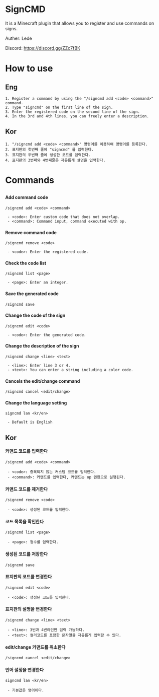 # SignCMD

It is a Minecraft plugin that allows you to register and use commands on signs.

Auther: Lede

Discord: https://discord.gg/ZZc7fBK

# How to use

## Eng
```
1. Register a command by using the "/signcmd add <code> <command>" command.
2. Type "signcmd" on the first line of the sign.
3. Enter the registered code on the second line of the sign.
4. In the 3rd and 4th lines, you can freely enter a description.
```

## Kor
```
1. "/signcmd add <code> <command>" 명령어를 이용하여 명령어를 등록한다.
2. 표지판의 첫번째 줄에 "signcmd" 를 입력한다.
3. 표지판의 두번째 줄에 생성한 코드를 입력한다.
4. 표지판의 3번째와 4번째줄은 자유롭게 설명을 입력한다.
```

# Commands

##

#### Add command code
```
/signcmd add <code> <command>

 - <code>: Enter custom code that does not overlap.
 - <command>: Command input, command executed with op.
```

#### Remove command code
```
/signcmd remove <code>

 - <code>: Enter the registered code.
```

#### Check the code list
```
/signcmd list <page>

 - <page>: Enter an integer.
```

#### Save the generated code
```
/signcmd save
```

#### Change the code of the sign
```
/signcmd edit <code>

 - <code>: Enter the generated code.
```

#### Change the description of the sign
```
/signcmd change <line> <text>

 - <line>: Enter line 3 or 4.
 - <text>: You can enter a string including a color code.
```

#### Cancels the edit/change command
```
/signcmd cancel <edit/change>
```

#### Change the language setting
```
signcmd lan <kr/en>

 - Default is English
```

## Kor

#### 커맨드 코드를 입력한다
```
/signcmd add <code> <command>

 - <code>: 중복되지 않는 커스텀 코드를 입력한다.
 - <command>: 커맨드를 입력한다, 커맨드는 op 권한으로 실행된다.
```

#### 커맨드 코드를 제거한다
```
/signcmd remove <code>

 - <code>: 생성된 코드를 입력한다.
```

#### 코드 목록을 확인한다
```
/signcmd list <page>

 - <page>: 정수를 입력한다.
```

#### 생성된 코드를 저장한다
```
/signcmd save
```

#### 표지판의 코드를 변경한다
```
/signcmd edit <code>

 - <code>: 생성된 코드를 입력한다.
```

#### 표지판의 설명을 변경한다
```
/signcmd change <line> <text>

 - <line>: 3번과 4번라인만 입력 가능하다.
 - <text>: 컬러코드를 포함한 문자열을 자유롭게 입력할 수 있다.
```

#### edit/change 커맨드를 취소한다
```
/signcmd cancel <edit/change>
```

#### 언어 설정을 변경한다
```
signcmd lan <kr/en>

 - 기본값은 영어이다.
```


